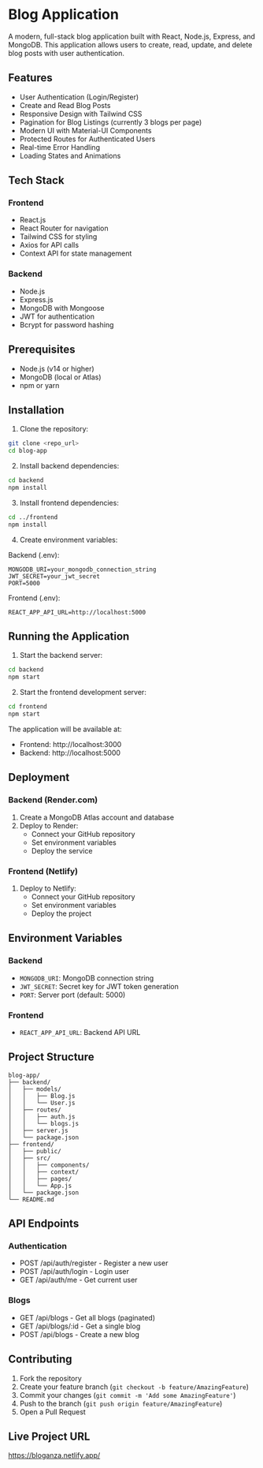 # Blog Application

A modern, full-stack blog application built with React, Node.js, Express, and MongoDB. This application allows users to create, read, update, and delete blog posts with user authentication.

## Features

- User Authentication (Login/Register)
- Create and Read Blog Posts
- Responsive Design with Tailwind CSS
- Pagination for Blog Listings (currently 3 blogs per page)
- Modern UI with Material-UI Components
- Protected Routes for Authenticated Users
- Real-time Error Handling
- Loading States and Animations

## Tech Stack

### Frontend
- React.js
- React Router for navigation
- Tailwind CSS for styling
- Axios for API calls
- Context API for state management

### Backend
- Node.js
- Express.js
- MongoDB with Mongoose
- JWT for authentication
- Bcrypt for password hashing

## Prerequisites

- Node.js (v14 or higher)
- MongoDB (local or Atlas)
- npm or yarn

## Installation

1. Clone the repository:
```bash
git clone <repo_url>
cd blog-app
```

2. Install backend dependencies:
```bash
cd backend
npm install
```

3. Install frontend dependencies:
```bash
cd ../frontend
npm install
```

4. Create environment variables:

Backend (.env):
```
MONGODB_URI=your_mongodb_connection_string
JWT_SECRET=your_jwt_secret
PORT=5000
```

Frontend (.env):
```
REACT_APP_API_URL=http://localhost:5000
```

## Running the Application

1. Start the backend server:
```bash
cd backend
npm start
```

2. Start the frontend development server:
```bash
cd frontend
npm start
```

The application will be available at:
- Frontend: http://localhost:3000
- Backend: http://localhost:5000

## Deployment

### Backend (Render.com)
1. Create a MongoDB Atlas account and database
2. Deploy to Render:
   - Connect your GitHub repository
   - Set environment variables
   - Deploy the service

### Frontend (Netlify)
1. Deploy to Netlify:
   - Connect your GitHub repository
   - Set environment variables
   - Deploy the project

## Environment Variables

### Backend
- `MONGODB_URI`: MongoDB connection string
- `JWT_SECRET`: Secret key for JWT token generation
- `PORT`: Server port (default: 5000)

### Frontend
- `REACT_APP_API_URL`: Backend API URL

## Project Structure

```
blog-app/
├── backend/
│   ├── models/
│   │   ├── Blog.js
│   │   └── User.js
│   ├── routes/
│   │   ├── auth.js
│   │   └── blogs.js
│   ├── server.js
│   └── package.json
├── frontend/
│   ├── public/
│   ├── src/
│   │   ├── components/
│   │   ├── context/
│   │   ├── pages/
│   │   └── App.js
│   └── package.json
└── README.md
```

## API Endpoints

### Authentication
- POST /api/auth/register - Register a new user
- POST /api/auth/login - Login user
- GET /api/auth/me - Get current user

### Blogs
- GET /api/blogs - Get all blogs (paginated)
- GET /api/blogs/:id - Get a single blog
- POST /api/blogs - Create a new blog

## Contributing

1. Fork the repository
2. Create your feature branch (`git checkout -b feature/AmazingFeature`)
3. Commit your changes (`git commit -m 'Add some AmazingFeature'`)
4. Push to the branch (`git push origin feature/AmazingFeature`)
5. Open a Pull Request

## Live Project URL

https://bloganza.netlify.app/ 
